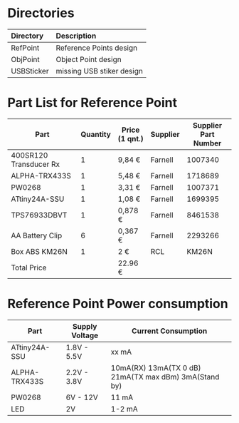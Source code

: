 # Directories

Directory | Description 
:--- | :--- |
RefPoint | Reference Points design
ObjPoint | Object Point design
USBSticker | missing USB stiker design

# Part List for Reference Point

Part | Quantity | Price (1 qnt.) | Supplier | Supplier Part Number
--- | --- | --- | --- | ---
400SR120 Transducer Rx | 1 | 9,84 € | Farnell | 1007340
ALPHA-TRX433S | 1 | 5,48 € | Farnell | 1718689
PW0268 | 1 | 3,31 € | Farnell |1007371
ATtiny24A-SSU | 1 | 1,08 € | Farnell |1699395
TPS76933DBVT | 1 | 0,878 € | Farnell |8461538
AA Battery Clip | 6 | 0,367 € | Farnell |2293266
Box ABS KM26N | 1 | 2 € | RCL | KM26N
Total Price | | 22.96 € |


# Reference Point Power consumption
Part | Supply Voltage | Current Consumption
--- | --- | ---
ATtiny24A-SSU | 1.8V - 5.5V	| xx mA
ALPHA-TRX433S	| 2.2V - 3.8V | 10mA(RX) 13mA(TX 0 dB) 21mA(TX max dBm) 3mA(Stand by)
PW0268 | 6V - 12V	| 11 mA
LED	| 2V | 1-2 mA
